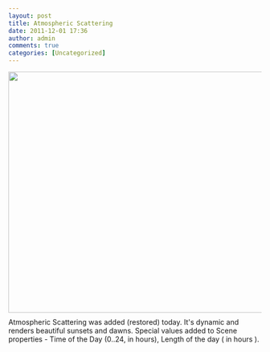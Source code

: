 ```yaml
---
layout: post
title: Atmospheric Scattering
date: 2011-12-01 17:36
author: admin
comments: true
categories: [Uncategorized]
---
```

<a href="http://3.bp.blogspot.com/-3EBQQgVDqug/TtZfjN8KOTI/AAAAAAAABVY/FJvWiwRCmig/s1600/GlowHDR.jpg"><img id="BLOGGER_PHOTO_ID_5681216992738317522" style="margin-top: 0px; margin-right: 10px; margin-bottom: 10px; margin-left: 0px; border-style: initial; border-color: initial; border-image: initial; border-width: 0px;" src="http://3.bp.blogspot.com/-Pi6twKeOF5I/Tte8wSgUlNI/AAAAAAAABVk/NqpU7PE27Fg/s1600/atmo_scattering.jpg" alt="" width="640" height="480" border="0" /></a>
Atmospheric Scattering was added (restored) today. It's dynamic and renders beautiful sunsets and dawns. Special values added to Scene properties - Time of the Day (0..24, in hours), Length of the day ( in hours ).
